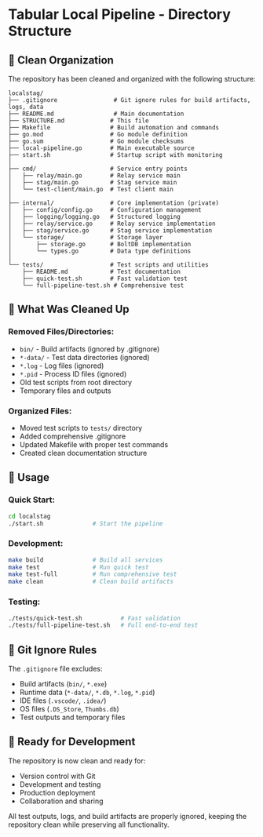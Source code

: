 # Tabular Local Pipeline - Directory Structure

## 🎯 Clean Organization

The repository has been cleaned and organized with the following structure:

```
localstag/
├── .gitignore                # Git ignore rules for build artifacts, logs, data
├── README.md                 # Main documentation
├── STRUCTURE.md             # This file
├── Makefile                 # Build automation and commands
├── go.mod                   # Go module definition
├── go.sum                   # Go module checksums
├── local-pipeline.go        # Main executable source
├── start.sh                 # Startup script with monitoring
│
├── cmd/                     # Service entry points
│   ├── relay/main.go        # Relay service main
│   ├── stag/main.go         # Stag service main
│   └── test-client/main.go  # Test client main
│
├── internal/                # Core implementation (private)
│   ├── config/config.go     # Configuration management
│   ├── logging/logging.go   # Structured logging
│   ├── relay/service.go     # Relay service implementation
│   ├── stag/service.go      # Stag service implementation
│   └── storage/             # Storage layer
│       ├── storage.go       # BoltDB implementation
│       └── types.go         # Data type definitions
│
└── tests/                   # Test scripts and utilities
    ├── README.md            # Test documentation
    ├── quick-test.sh        # Fast validation test
    └── full-pipeline-test.sh # Comprehensive test
```

## 🧹 What Was Cleaned Up

### Removed Files/Directories:
- `bin/` - Build artifacts (ignored by .gitignore)
- `*-data/` - Test data directories (ignored)
- `*.log` - Log files (ignored)
- `*.pid` - Process ID files (ignored)
- Old test scripts from root directory
- Temporary files and outputs

### Organized Files:
- Moved test scripts to `tests/` directory
- Added comprehensive .gitignore
- Updated Makefile with proper test commands
- Created clean documentation structure

## 🚀 Usage

### Quick Start:
```bash
cd localstag
./start.sh              # Start the pipeline
```

### Development:
```bash
make build              # Build all services
make test               # Run quick test
make test-full          # Run comprehensive test
make clean              # Clean build artifacts
```

### Testing:
```bash
./tests/quick-test.sh           # Fast validation
./tests/full-pipeline-test.sh   # Full end-to-end test
```

## 📁 Git Ignore Rules

The `.gitignore` file excludes:
- Build artifacts (`bin/`, `*.exe`)
- Runtime data (`*-data/`, `*.db`, `*.log`, `*.pid`)
- IDE files (`.vscode/`, `.idea/`)
- OS files (`.DS_Store`, `Thumbs.db`)
- Test outputs and temporary files

## 🎯 Ready for Development

The repository is now clean and ready for:
- Version control with Git
- Development and testing
- Production deployment
- Collaboration and sharing

All test outputs, logs, and build artifacts are properly ignored, keeping the repository clean while preserving all functionality.